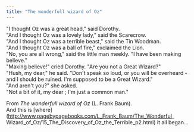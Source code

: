 ```yaml
---
title: "The wonderfull wizard of Oz"
---
```


"I thought Oz was a great head," said Dorothy.  
"And I thought Oz was a lovely lady," said the Scarecrow.  
"And I thought Oz was a terrible beast," said the Tin Woodman.  
"And I thought Oz was a ball of fire," exclaimed the Lion.  
"No, you are all wrong," said the little man meekly. "I have been making
believe."  
"Making believe!" cried Dorothy. "Are you not a Great Wizard?"  
"Hush, my dear," he said. "Don't speak so loud, or you will be overheard - and
I should be ruined. I'm supposed to be a Great Wizard."  
"And aren't you?" she asked.  
"Not a bit of it, my dear ; I'm just a common man."

From _The wonderfull wizard of Oz_ (L. Frank Baum).  
And this is [where](http://www.pagebypagebooks.com/L_Frank_Baum/The_Wonderful_
Wizard_of_Oz/15_The_Discovery_of_Oz_the_Terrible_p2.html) it all began...

